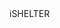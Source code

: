   <div className="flex items-center px-6 py-8">
          <span className="text-2xl font-bold tracking-tight text-gray-900">
            <span className="text-primary font-bold">i</span>SHELTER
          </span>
        </div>